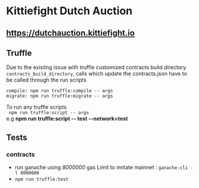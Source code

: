 # Kittiefight  Dutch Auction
## https://dutchauction.kittiefight.io

## Truffle
Due to the exisitng issue with truffle customized contracts build directory `contracts_build_directory`, calls which update the contracts.json have to be called through the run scripts
```
compile: npm run truffle:compile -- args
migrate: npm run truffle:migrate -- args
```
To run any truffle scripts  
` npm run truffle:script -- args`  
e.g **npm run truffle:script -- test --network=test**

## Tests
### contracts
- run ganache using *8000000* gas Limit to imitate mainnet   : `ganache-cli -l 8000000`
- `npm run truffle:test`
